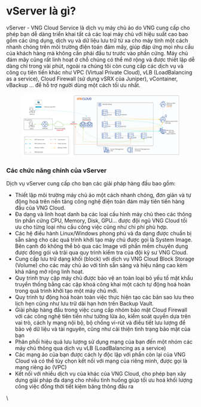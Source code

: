 # vServer là gì?

vServer - VNG Cloud Service là dịch vụ máy chủ ảo do VNG cung cấp cho phép bạn dễ dàng triển khai tất cả các loại máy chủ với hiệu suất cao bao gồm các ứng dụng, dịch vụ và dữ liệu lưu trữ từ xa cho máy tính một cách nhanh chóng trên môi trường điện toán đám mây, giúp đáp ứng mọi nhu cầu của khách hàng mà không cần phải đầu tư trước vào phần cứng. Máy chủ đám mây cũng rất linh hoạt ở chỗ chúng có thể mở rộng và được thiết lập dễ dàng chỉ trong vài phút, ngoài ra chúng tôi còn cung cấp các dịch vụ và công cụ tiên tiến khác như VPC (Virtual Private Cloud), vLB (LoadBalancing as a service), Cloud Firewall (sử dụng vSRX của Juniper), vContainer, vBackup ... để hỗ trợ người dùng một cách tối ưu nhất.

<figure><img src="../../.gitbook/assets/image (913).png" alt=""><figcaption></figcaption></figure>

### **Các chức năng chính của vServer** <a href="#vserverlagi-cacchucnangchinhcuavserver" id="vserverlagi-cacchucnangchinhcuavserver"></a>

Dịch vụ vServer cung cấp cho bạn các giải pháp hàng đầu bao gồm:

* Thiết lập môi trường máy chủ ảo một cách nhanh chóng, đơn giản và tự động hoá trên nền tảng công nghệ điện toán đám mây tiên tiến hàng đầu của VNG Cloud.
* Đa dạng và linh hoạt danh bạ các loại cấu hình máy chủ theo các thông tin phần cứng CPU, Memory, Disk, GPU… được đội ngũ VNG Cloud tối ưu cho từng loại nhu cầu công việc cũng như chi phí phù hợp.
* Các hệ điều hành Linux/Windows phong phú và đa dạng được chuẩn bị sẵn sàng cho các quá trình khởi tạo máy chủ được gọi là System Image. Bên cạnh đó không thể bỏ qua các Image với phần mềm chuyên dụng được đóng gói và trải qua quy trình kiểm tra của đội kỹ sư VNG Cloud.
* Cung cấp lưu trữ dạng khối (block) với dịch vụ VNG Cloud Block Storage (Volume) cho các máy chủ ảo với tính sẵn sàng và hiệu năng cao kèm khả năng mở rộng linh hoạt.
* Quy trình truy cập máy chủ được bảo vệ an toàn loại bỏ yếu tố mật khẩu truyền thống bằng các cặp khoá công khai một cách tự động hoá hoàn trong quá trình khởi tạo một máy chủ mới.
* Quy trình tự động hoá hoàn toàn việc thực hiện tạo các bản sao lưu theo lịch hẹn cũng như lưu trữ dài hạn hơn trên Backup Vault.
* Giải pháp hàng đầu trong việc cung cấp nhóm bảo mật Cloud Firewall với các công nghệ tiên tiến như tường lửa ảo, kiểm soát quyền dựa trên vai trò, cách ly mạng nội bộ, bộ chống vi-rút và điều tiết lưu lượng để bảo vệ dữ liệu và tài nguyên, cũng như cải thiện tình trạng bảo mật của bạn
* Phân phối hiệu quả lưu lượng sử dụng mạng của bạn đến một nhóm các máy chủ thông qua dịch vụ vLB (LoadBalancing as a service)
* Các mạng ảo của bạn được cách ly độc lập với phần còn lại của VNG Cloud và có thể tùy chọn kết nối với mạng của riêng mình, được gọi là mạng riêng ảo (VPC)
* Kết nối với nhiều dịch vụ của khác của VNG Cloud, cho phép bạn xây dựng giải pháp đa dạng cho nhiều tình huống giúp tối ưu hoá khối lượng công việc đồng thời tiết kiệm băng thông đầu ra

\
